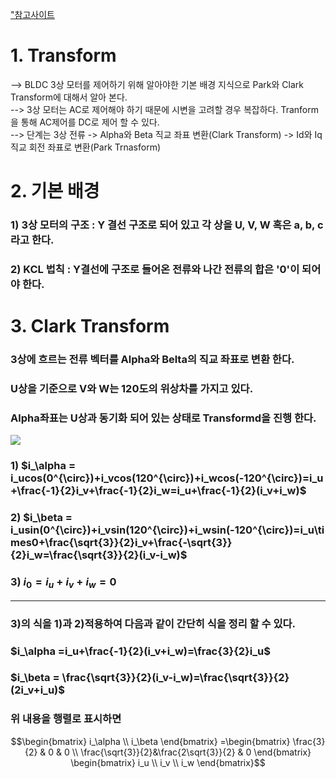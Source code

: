 <a href ="https://zin9.tistory.com/16">"참고사이트</a>
# 1. Transform
--> BLDC 3상 모터를 제어하기 위해 알아야한 기본 배경 지식으로 Park와 Clark Transform에 대해서 알아 본다.  
--> 3상 모터는 AC로 제어해야 하기 때문에 시변을 고려할 경우 복잡하다. Tranform을 통해 AC제어를 DC로 제어 할 수 있다.  
--> 단계는 3상 전류 -> Alpha와 Beta 직교 좌표 변환(Clark Transform) -> Id와 Iq 직교 회전 좌표로 변환(Park Trnasform)

# 2. 기본 배경
### 1) 3상 모터의 구조 : Y 결선 구조로 되어 있고 각 상을 U, V, W 혹은 a, b, c라고 한다.
### 2) KCL 법칙 : Y결선에 구조로 들어온 전류와 나간 전류의 합은 '0'이 되어야 한다.

# 3. Clark Transform
### 3상에 흐르는 전류 벡터를 Alpha와 Belta의 직교 좌표로 변환 한다.
### U상을 기준으로 V와 W는 120도의 위상차를 가지고 있다.  
### Alpha좌표는 U상과 동기화 되어 있는 상태로 Transformd을 진행 한다.
<img src="https://github.com/user-attachments/assets/92082801-c3d8-4632-bf23-e9c9066b46c7">  

### 1) $i_\alpha = i_ucos(0^{\circ})+i_vcos(120^{\circ})+i_wcos(-120^{\circ})=i_u+\frac{-1}{2}i_v+\frac{-1}{2}i_w=i_u+\frac{-1}{2}(i_v+i_w)$
### 2) $i_\beta = i_usin(0^{\circ})+i_vsin(120^{\circ})+i_wsin(-120^{\circ})=i_u\times0+\frac{\sqrt{3}}{2}i_v+\frac{-\sqrt{3}}{2}i_w=\frac{\sqrt{3}}{2}(i_v-i_w)$
### 3) $i_{0} = i_u+i_v+i_w=0$

---
### 3)의 식을 1)과 2)적용하여 다음과 같이 간단히 식을 정리 할 수 있다.
### $i_\alpha =i_u+\frac{-1}{2}(i_v+i_w)=\frac{3}{2}i_u$  
### $i_\beta = \frac{\sqrt{3}}{2}(i_v-i_w)=\frac{\sqrt{3}}{2}(2i_v+i_u)$  
### 위 내용을 행렬로 표시하면  


$$\begin{bmatrix}
i_\alpha \\
i_\beta
\end{bmatrix}
=\begin{bmatrix}
\frac{3}{2} & 0 & 0 \\
\frac{\sqrt{3}}{2}&\frac{2\sqrt{3}}{2}  & 0
\end{bmatrix}
\begin{bmatrix}
i_u \\
i_v \\
i_w
\end{bmatrix}$$
